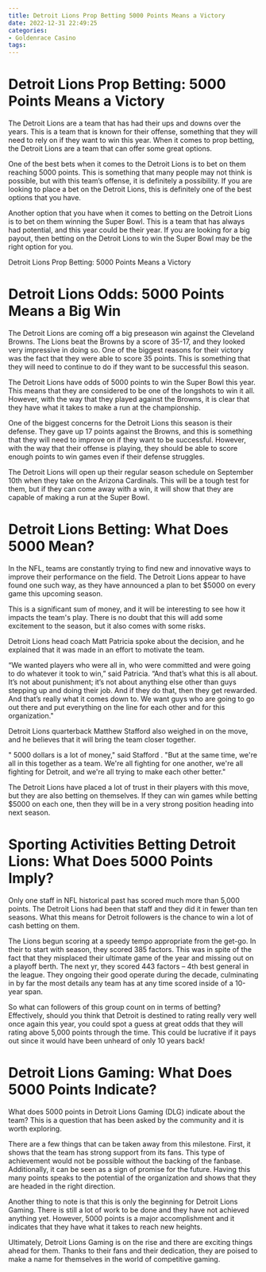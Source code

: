 ```yaml
---
title: Detroit Lions Prop Betting 5000 Points Means a Victory
date: 2022-12-31 22:49:25
categories:
- Goldenrace Casino
tags:
---
```



#  Detroit Lions Prop Betting: 5000 Points Means a Victory

The Detroit Lions are a team that has had their ups and downs over the years. This is a team that is known for their offense, something that they will need to rely on if they want to win this year. When it comes to prop betting, the Detroit Lions are a team that can offer some great options.

One of the best bets when it comes to the Detroit Lions is to bet on them reaching 5000 points. This is something that many people may not think is possible, but with this team’s offense, it is definitely a possibility. If you are looking to place a bet on the Detroit Lions, this is definitely one of the best options that you have.

Another option that you have when it comes to betting on the Detroit Lions is to bet on them winning the Super Bowl. This is a team that has always had potential, and this year could be their year. If you are looking for a big payout, then betting on the Detroit Lions to win the Super Bowl may be the right option for you.

Detroit Lions Prop Betting: 5000 Points Means a Victory

#  Detroit Lions Odds: 5000 Points Means a Big Win

The Detroit Lions are coming off a big preseason win against the Cleveland Browns. The Lions beat the Browns by a score of 35-17, and they looked very impressive in doing so. One of the biggest reasons for their victory was the fact that they were able to score 35 points. This is something that they will need to continue to do if they want to be successful this season.

The Detroit Lions have odds of 5000 points to win the Super Bowl this year. This means that they are considered to be one of the longshots to win it all. However, with the way that they played against the Browns, it is clear that they have what it takes to make a run at the championship.

One of the biggest concerns for the Detroit Lions this season is their defense. They gave up 17 points against the Browns, and this is something that they will need to improve on if they want to be successful. However, with the way that their offense is playing, they should be able to score enough points to win games even if their defense struggles.

The Detroit Lions will open up their regular season schedule on September 10th when they take on the Arizona Cardinals. This will be a tough test for them, but if they can come away with a win, it will show that they are capable of making a run at the Super Bowl.

#  Detroit Lions Betting: What Does 5000 Mean?

In the NFL, teams are constantly trying to find new and innovative ways to improve their performance on the field. The Detroit Lions appear to have found one such way, as they have announced a plan to bet $5000 on every game this upcoming season.

This is a significant sum of money, and it will be interesting to see how it impacts the team's play. There is no doubt that this will add some excitement to the season, but it also comes with some risks.

Detroit Lions head coach Matt Patricia spoke about the decision, and he explained that it was made in an effort to motivate the team.

“We wanted players who were all in, who were committed and were going to do whatever it took to win,” said Patricia. “And that’s what this is all about. It’s not about punishment; it’s not about anything else other than guys stepping up and doing their job. And if they do that, then they get rewarded. And that’s really what it comes down to. We want guys who are going to go out there and put everything on the line for each other and for this organization."

Detroit Lions quarterback Matthew Stafford also weighed in on the move, and he believes that it will bring the team closer together.

" 5000 dollars is a lot of money," said Stafford . "But at the same time, we're all in this together as a team. We're all fighting for one another, we're all fighting for Detroit, and we're all trying to make each other better."

The Detroit Lions have placed a lot of trust in their players with this move, but they are also betting on themselves. If they can win games while betting $5000 on each one, then they will be in a very strong position heading into next season.

#  Sporting Activities Betting Detroit Lions: What Does 5000 Points Imply?

Only one staff in NFL historical past has scored much more than 5,000 points. The Detroit Lions had been that staff and they did it in fewer than ten seasons. What this means for Detroit followers is the chance to win a lot of cash betting on them.

The Lions begun scoring at a speedy tempo appropriate from the get-go. In their to start with season, they scored 385 factors. This was in spite of the fact that they misplaced their ultimate game of the year and missing out on a playoff berth. The next yr, they scored 443 factors – 4th best general in the league. They ongoing their good operate during the decade, culminating in by far the most details any team has at any time scored inside of a 10-year span.

So what can followers of this group count on in terms of betting? Effectively, should you think that Detroit is destined to rating really very well once again this year, you could spot a guess at great odds that they will rating above 5,000 points through the time. This could be lucrative if it pays out since it would have been unheard of only 10 years back!

#  Detroit Lions Gaming: What Does 5000 Points Indicate?

What does 5000 points in Detroit Lions Gaming (DLG) indicate about the team? This is a question that has been asked by the community and it is worth exploring.

There are a few things that can be taken away from this milestone. First, it shows that the team has strong support from its fans. This type of achievement would not be possible without the backing of the fanbase. Additionally, it can be seen as a sign of promise for the future. Having this many points speaks to the potential of the organization and shows that they are headed in the right direction.

Another thing to note is that this is only the beginning for Detroit Lions Gaming. There is still a lot of work to be done and they have not achieved anything yet. However, 5000 points is a major accomplishment and it indicates that they have what it takes to reach new heights.

Ultimately, Detroit Lions Gaming is on the rise and there are exciting things ahead for them. Thanks to their fans and their dedication, they are poised to make a name for themselves in the world of competitive gaming.